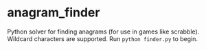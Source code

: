 anagram_finder
=========

Python solver for finding anagrams (for use in games like scrabble). Wildcard characters are supported. Run `python finder.py` to begin.

